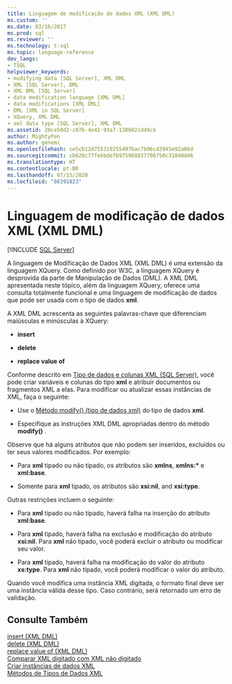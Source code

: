 ```yaml
---
title: Linguagem de modificação de dados XML (XML DML)
ms.custom: ''
ms.date: 03/16/2017
ms.prod: sql
ms.reviewer: ''
ms.technology: t-sql
ms.topic: language-reference
dev_langs:
- TSQL
helpviewer_keywords:
- modifying data [SQL Server], XML DML
- XML [SQL Server], DML
- XML DML [SQL Server]
- data modification language [XML DML]
- data modifications [XML DML]
- DML [XML in SQL Server]
- XQuery, XML DML
- xml data type [SQL Server], XML DML
ms.assetid: 20ce50d2-c07b-4e41-93a7-1380d2cd49cb
author: MightyPen
ms.author: genemi
ms.openlocfilehash: ce5cb12d755319255497bac7b96cd3945e92a86d
ms.sourcegitcommit: cb620c77fe6bdefb975968837706750c31048d46
ms.translationtype: HT
ms.contentlocale: pt-BR
ms.lasthandoff: 07/15/2020
ms.locfileid: "86391823"
---
```

# <a name="xml-data-modification-language-xml-dml"></a>Linguagem de modificação de dados XML (XML DML)
[!INCLUDE [SQL Server](../../includes/applies-to-version/sqlserver.md)]

  A linguagem de Modificação de Dados XML (XML DML) é uma extensão da linguagem XQuery. Como definido por W3C, a linguagem XQuery é desprovida da parte de Manipulação de Dados (DML). A XML DML apresentada neste tópico, além da linguagem XQuery, oferece uma consulta totalmente funcional e uma linguagem de modificação de dados que pode ser usada com o tipo de dados **xml**.  
  
 A XML DML acrescenta as seguintes palavras-chave que diferenciam maiúsculas e minúsculas à XQuery:  
  
-   **insert**  
  
-   **delete**  
  
-   **replace value of**  
  
 Conforme descrito em [Tipo de dados e colunas XML &#40;SQL Server&#41;](../../relational-databases/xml/xml-data-type-and-columns-sql-server.md), você pode criar variáveis e colunas do tipo **xml** e atribuir documentos ou fragmentos XML a elas. Para modificar ou atualizar essas instâncias de XML, faça o seguinte:  
  
-   Use o [Método modify() (tipo de dados xml)](../../t-sql/xml/modify-method-xml-data-type.md) do tipo de dados **xml**.  
  
-   Especifique as instruções XML DML apropriadas dentro do método **modify()** .  
  
 Observe que há alguns atributos que não podem ser inseridos, excluídos ou ter seus valores modificados. Por exemplo:  
  
-   Para **xml** tipado ou não tipado, os atributos são **xmlns**, **xmlns:\*** e **xml:base**.  
  
-   Somente para **xml** tipado, os atributos são **xsi:nil**, and **xsi:type**.  
  
 Outras restrições incluem o seguinte:  
  
-   Para **xml** tipado ou não tipado, haverá falha na inserção do atributo **xml:base**.  
  
-   Para **xml** tipado, haverá falha na exclusão e modificação do atributo **xsi:nil**. Para **xml** não tipado, você poderá excluir o atributo ou modificar seu valor.  
  
-   Para **xml** tipado, haverá falha na modificação do valor do atributo **xs:type**. Para **xml** não tipado, você poderá modificar o valor do atributo.  
  
 Quando você modifica uma instância XML digitada, o formato final deve ser uma instância válida desse tipo. Caso contrário, será retornado um erro de validação.  
  
## <a name="see-also"></a>Consulte Também  
 [insert &#40;XML DML&#41;](../../t-sql/xml/insert-xml-dml.md)   
 [delete &#40;XML DML&#41;](../../t-sql/xml/delete-xml-dml.md)   
 [replace value of &#40;XML DML&#41;](../../t-sql/xml/replace-value-of-xml-dml.md)   
 [Comparar XML digitado com XML não digitado](../../relational-databases/xml/compare-typed-xml-to-untyped-xml.md)   
 [Criar instâncias de dados XML](../../relational-databases/xml/create-instances-of-xml-data.md)   
 [Métodos de Tipos de Dados XML](../../t-sql/xml/xml-data-type-methods.md)  
  
  
